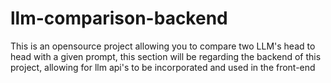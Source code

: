 # llm-comparison-backend
This is an opensource project allowing you to compare two LLM's head to head with a given prompt, this section will be regarding the backend of this project, allowing for llm api's to be incorporated and used in the front-end
